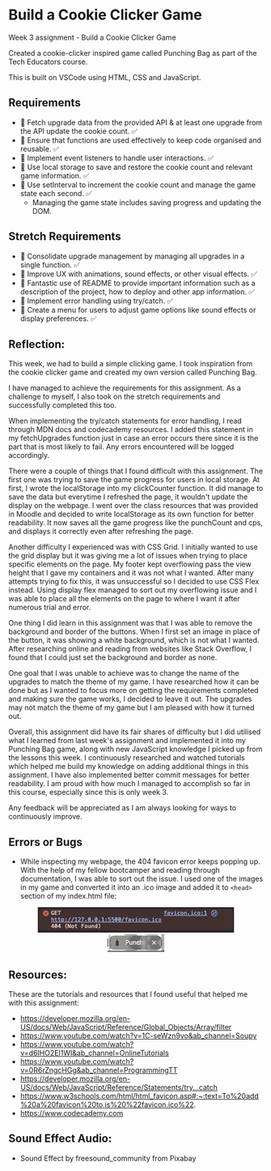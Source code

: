 # Build a Cookie Clicker Game

Week 3 assignment - Build a Cookie Clicker Game

Created a cookie-clicker inspired game called Punching Bag as part of the Tech Educators course.

This is built on VSCode using HTML, CSS and JavaScript.

## Requirements
- 🎯 Fetch upgrade data from the provided API & at least one upgrade from the API update the cookie count. ✅
- 🎯 Ensure that functions are used effectively to keep code organised and reusable. ✅
- 🎯 Implement event listeners to handle user interactions. ✅ 
- 🎯 Use local storage to save and restore the cookie count and relevant game information. ✅
- 🎯 Use setInterval to increment the cookie count and manage the game state each second. ✅
    -  Managing the game state includes saving progress and updating the DOM.

## Stretch Requirements
- 🏹 Consolidate upgrade management by managing all upgrades in a single function. ✅
- 🏹 Improve UX with animations, sound effects, or other visual effects. ✅
- 🏹 Fantastic use of README to provide important information such as a description of the project, how to deploy and other app information. ✅
- 🏹 Implement error handling using try/catch. ✅ 
- 🏹 Create a menu for users to adjust game options like sound effects or display preferences. ✅

## Reflection:

This week, we had to build a simple clicking game. I took inspiration from the cookie clicker game and created my own version called Punching Bag. 

I have managed to achieve the requirements for this assignment. As a challenge to myself, I also took on the stretch requirements and successfully completed this too. 

When implementing the try/catch statements for error handling, I read through MDN docs and codecademy resources. I added this statement in my fetchUpgrades function just in case an error occurs there since it is the part that is most likely to fail. Any errors encountered will be logged accordingly.  

There were a couple of things that I found difficult with this assignment. The first one was trying to save the game progress for users in local storage. At first, I wrote the localStorage into my clickCounter function. It did manage to save the data but everytime I refreshed the page, it wouldn't update the display on the webpage. I went over the class resources that was provided in Moodle and decided to write localStorage as its own function for better readability. It now saves all the game progress like the punchCount and cps, and displays it correctly even after refreshing the page. 

Another difficulty I experienced was with CSS Grid. I initially wanted to use the grid display but it was giving me a lot of issues when trying to place specific elements on the page. My footer kept overflowing pass the view height that I gave my containers and it was not what I wanted. After many attempts trying to fix this, it was unsuccessful so I decided to use CSS Flex instead. Using display flex managed to sort out my overflowing issue and I was able to place all the elements on the page to where I want it after numerous trial and error. 

One thing I did learn in this assignment was that I was able to remove the background and border of the buttons. When I first set an image in place of the button, it was showing a white background, which is not what I wanted. After researching online and reading from websites like Stack Overflow, I found that I could just set the background and border as none. 

One goal that I was unable to achieve was to change the name of the upgrades to match the theme of my game. I have researched how it can be done but as I wanted to focus more on getting the requirements completed and making sure the game works, I decided to leave it out. The upgrades may not match the theme of my game but I am pleased with how it turned out. 

Overall, this assignment did have its fair shares of difficulty but I did utilised what I learned from last week's assignment and implemented it into my Punching Bag game, along with new JavaScript knowledge I picked up from the lessons this week. I continuously researched and watched tutorials which helped me build my knowledge on adding additional things in this assignment. I have also implemented better commit messages for better readability. I am proud with how much I managed to accomplish so far in this course, especially since this is only week 3. 

Any feedback will be appreciated as I am always looking for ways to continuously improve.

## Errors or Bugs 
- While inspecting my webpage, the 404 favicon error keeps popping up. With the help of my fellow bootcamper and reading through documentation, I was able to sort out the issue. I used one of the images in my game and converted it into an .ico image and added it to ```<head>``` section of my index.html file:
<div align="center">
    <img src="./images/favicon-error.png">
</div>

<div align="center">
    <img src="./images/tab-favicon.png">
</div>

## Resources:
These are the tutorials and resources that I found useful that helped me with this assignment: 
- https://developer.mozilla.org/en-US/docs/Web/JavaScript/Reference/Global_Objects/Array/filter
- https://www.youtube.com/watch?v=1C-seWzn9vo&ab_channel=Soupy 
- https://www.youtube.com/watch?v=d6lHO2EI1WI&ab_channel=OnlineTutorials
- https://www.youtube.com/watch?v=0R6rZngcHGg&ab_channel=ProgrammingTT
- https://developer.mozilla.org/en-US/docs/Web/JavaScript/Reference/Statements/try...catch
- https://www.w3schools.com/html/html_favicon.asp#:~:text=To%20add%20a%20favicon%20to,is%20%22favicon.ico%22.
- https://www.codecademy.com 

## Sound Effect Audio:
- Sound Effect by freesound_community from Pixabay 